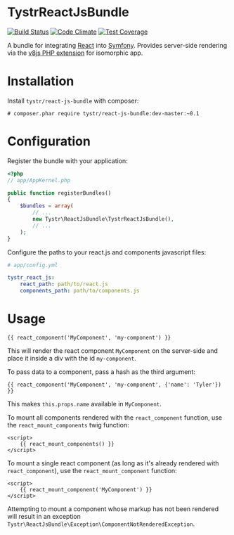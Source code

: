 # TystrReactJsBundle
[![Build Status](https://travis-ci.org/tystr/TystrReactJsBundle.svg?branch=master)](https://travis-ci.org/tystr/TystrReactJsBundle)
[![Code Climate](https://codeclimate.com/github/tystr/TystrReactJsBundle/badges/gpa.svg)](https://codeclimate.com/github/tystr/TystrReactJsBundle)
[![Test Coverage](https://codeclimate.com/github/tystr/TystrReactJsBundle/badges/coverage.svg)](https://codeclimate.com/github/tystr/TystrReactJsBundle/coverage)

A bundle for integrating [React][0] into [Symfony][1]. Provides server-side
rendering via the [v8js PHP extension][2] for isomorphic app.

[0]: https://facebook.github.io/react/index.html
[1]: https://symfony.com
[2]: http://php.net/v8js


# Installation

Install `tystr/react-js-bundle` with composer:

    # composer.phar require tystr/react-js-bundle:dev-master:~0.1
    
# Configuration

Register the bundle with your application:

```PHP
<?php
// app/AppKernel.php

public function registerBundles()
{
    $bundles = array(
        // ...
        new Tystr\ReactJsBundle\TystrReactJsBundle(),
        // ...
    );
}
```

Configure the paths to your react.js and components javascript files:

```YAML
# app/config.yml

tystr_react_js:
    react_path: path/to/react.js
    components_path: path/to/components.js
```

# Usage

```twig
{{ react_component('MyComponent', 'my-component') }}

```

This will render the react component `MyComponent` on the server-side and place
it inside a div with the id `my-component`.

To pass data to a component, pass a hash as the third argument:

```twig
{{ react_component('MyComponent', 'my-component', {'name': 'Tyler'}) }}
```
This makes `this.props.name` available in `MyComponent`.

To mount all components rendered with the `react_component` function, use the
`react_mount_components` twig function:

```twig
<script>
    {{ react_mount_components() }}
</script>
```

To mount a single react component (as long as it's already rendered with
`react_component`), use the `react_mount_component` function:

```twig
<script>
    {{ react_mount_component('MyComponent') }}
</script>
```
Attempting to mount a component whose markup has not been rendered will result
in an exception `Tystr\ReactJsBundle\Exception\ComponentNotRenderedException`.
